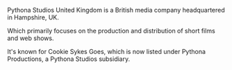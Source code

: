 Pythona Studios United Kingdom is a British media company headquartered in Hampshire, UK. 

Which primarily focuses on the production and distribution of short films and web shows. 

It's known for Cookie Sykes Goes, which is now listed under Pythona Productions, a Pythona Studios subsidiary. 
